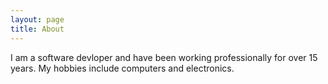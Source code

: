 ```yaml
---
layout: page
title: About
---
```


I am a software devloper and have been working professionally for over 15 years. My hobbies include
computers and electronics.
